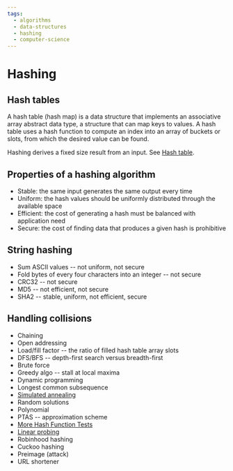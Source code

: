 ```yaml
---
tags:
  - algorithms
  - data-structures
  - hashing
  - computer-science
---
```


# Hashing
## Hash tables
A hash table (hash map) is a data structure that implements an associative
array abstract data type, a structure that can map keys to values. A hash table
uses a hash function to compute an index into an array of buckets or slots,
from which the desired value can be found.

Hashing derives a fixed size result from an input. See [Hash table](https://en.wikipedia.org/wiki/Hash_table).

## Properties of a hashing algorithm
- Stable: the same input generates the same output every time
- Uniform: the hash values should be uniformly distributed through the
available space
- Efficient: the cost of generating a hash must be balanced with application
need
- Secure: the cost of finding data that produces a given hash is prohibitive

## String hashing
- Sum ASCII values -- not uniform, not secure
- Fold bytes of every four characters into an integer -- not secure
- CRC32 -- not secure
- MD5 -- not efficient, not secure
- SHA2 -- stable, uniform, not efficient, secure

## Handling collisions
- Chaining
- Open addressing
- Load/fill factor -- the ratio of filled hash table array slots
- DFS/BFS -- depth-first search versus breadth-first
- Brute force
- Greedy algo -- stall at local maxima
- Dynamic programming
- Longest common subsequence
- [Simulated annealing](https://en.wikipedia.org/wiki/Simulated_annealing)
- Random solutions
- Polynomial
- PTAS -- approximation scheme
- [More Hash Function Tests](http://aras-p.info/blog/2016/08/09/More-Hash-Function-Tests/)
- [Linear probing](https://tinyurl.com/5independent)
- Robinhood hashing
- Cuckoo hashing
- Preimage (attack)
- URL shortener
